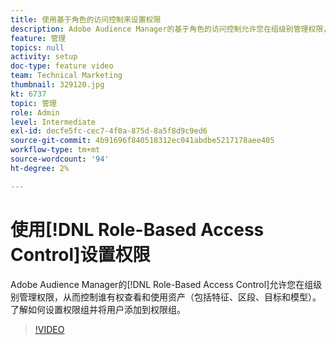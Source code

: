 ```yaml
---
title: 使用基于角色的访问控制来设置权限
description: Adobe Audience Manager的基于角色的访问控制允许您在组级别管理权限，从而控制谁有权查看和使用资产（包括特征、区段、目标和模型）。 了解如何设置权限组并将用户添加到权限组。
feature: 管理
topics: null
activity: setup
doc-type: feature video
team: Technical Marketing
thumbnail: 329120.jpg
kt: 6737
topic: 管理
role: Admin
level: Intermediate
exl-id: decfe5fc-cec7-4f0a-875d-8a5f8d9c9ed6
source-git-commit: 4b91696f840518312ec041abdbe5217178aee405
workflow-type: tm+mt
source-wordcount: '94'
ht-degree: 2%

---
```


# 使用[!DNL Role-Based Access Control]设置权限

Adobe Audience Manager的[!DNL Role-Based Access Control]允许您在组级别管理权限，从而控制谁有权查看和使用资产（包括特征、区段、目标和模型）。 了解如何设置权限组并将用户添加到权限组。

>[!VIDEO](https://video.tv.adobe.com/v/329120/?quality=12&learn=on)
